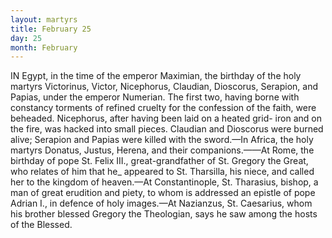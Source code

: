 ```yaml
---
layout: martyrs
title: February 25
day: 25
month: February
---
```

IN Egypt, in the time of the emperor Maximian,
the birthday of the holy martyrs Victorinus,
Victor, Nicephorus, Claudian, Dioscorus, Serapion,
and Papias, under the emperor Numerian. The first
two, having borne with constancy torments of refined
cruelty for the confession of the faith, were beheaded.
Nicephorus, after having been laid on a heated grid-
iron and on the fire, was hacked into small pieces.
Claudian and Dioscorus were burned alive; Serapion and Papias were killed with the sword.&mdash;In
Africa, the holy martyrs Donatus, Justus, Herena,
and their companions.&mdash;—At Rome, the birthday of
pope St. Felix III., great-grandfather of St. Gregory
the Great, who relates of him that he_ appeared to
St. Tharsilla, his niece, and called her to the kingdom of heaven.&mdash;At Constantinople, St. Tharasius,
bishop, a man of great erudition and piety, to whom
is addressed an epistle of pope Adrian I., in defence
of holy images.&mdash;At Nazianzus, St. Caesarius, whom
his brother blessed Gregory the Theologian, says he
saw among the hosts of the Blessed.

